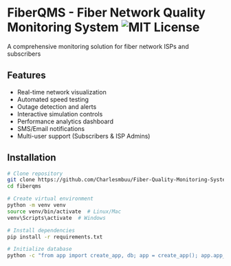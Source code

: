 # FiberQMS - Fiber Network Quality Monitoring System ![MIT License](https://img.shields.io/badge/license-MIT-blue)

A comprehensive monitoring solution for fiber network ISPs and subscribers

## Features

- Real-time network visualization
- Automated speed testing
- Outage detection and alerts
- Interactive simulation controls
- Performance analytics dashboard
- SMS/Email notifications
- Multi-user support (Subscribers & ISP Admins)

## Installation

```bash
# Clone repository
git clone https://github.com/Charlesmbuu/Fiber-Quality-Monitoring-System.git
cd fiberqms

# Create virtual environment
python -m venv venv
source venv/bin/activate  # Linux/Mac
venv\Scripts\activate  # Windows

# Install dependencies
pip install -r requirements.txt

# Initialize database
python -c "from app import create_app, db; app = create_app(); app.app_context().push(); db.create_all()"

